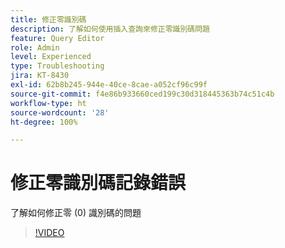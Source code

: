 ```yaml
---
title: 修正零識別碼
description: 了解如何使用插入查詢來修正零識別碼問題
feature: Query Editor
role: Admin
level: Experienced
type: Troubleshooting
jira: KT-8430
exl-id: 62b8b245-944e-40ce-8cae-a052cf96c99f
source-git-commit: f4e86b933660ced199c30d318445363b74c51c4b
workflow-type: ht
source-wordcount: '28'
ht-degree: 100%

---
```


# 修正零識別碼記錄錯誤

了解如何修正零 (0) 識別碼的問題

>[!VIDEO](https://video.tv.adobe.com/v/335987?quality=12&learn=on)

